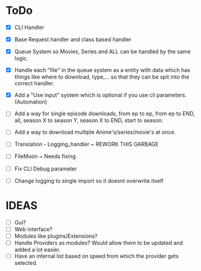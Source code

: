 # ToDo


- [x] CLI Handler
- [x] Base Request handler and class based handler
- [x] Queue System so Movies, Series and ALL can be handled by the
same logic.
- [x] Handle each "file" in the queue system as a entity with data
which has things like where to download, type,... so that they can be
spit into the correct handler.
- [x] Add a "Use input" system which is optional if you use cli
parameters. (Automation)
-  [ ] Add a way for single episode downloads, from ep to ep,
from ep to END, all, season X to season Y, season X to END, start 
to season.
- [ ] Add a way to download multiple Anime's/series/movie's at once.
- [ ] Translation - Logging_handler ~ REWORK THIS GARBAGE
- [ ] FileMoon ~ Needs fixing.
- [ ] Fix CLI Debug parameter
- [ ] Change logging to single import so it doesnt overwrite itself


# IDEAS

- [ ] Gui?
- [ ] Web interface?
- [ ] Modules like plugins/Extensions?
- [ ] Handle Providers as modules? Would allow them to be updated
and added a lot easier.
- [ ] Have an internal list based on speed from which the provider
gets selected.